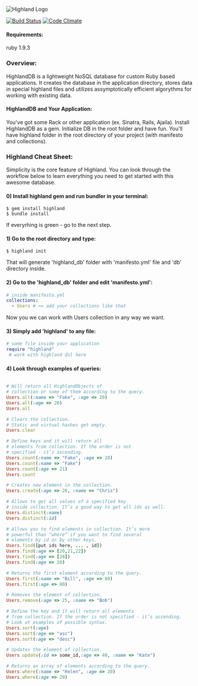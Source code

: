 ![Highland Logo](https://raw.github.com/mac-r/highland/master/logo.png)

[![Build Status](https://secure.travis-ci.org/mac-r/highland.png)](https://travis-ci.org/mac-r/highland)
[![Code Climate](https://codeclimate.com/badge.png)](https://codeclimate.com/github/mac-r/highland)

#### Requirements:
 ruby 1.9.3

### Overview:

HighlandDB is a lightweight NoSQL database for custom Ruby based applications. It creates the database in the application directory, stores data in special highland files and utilizes assymptotically efficient algorythms for working with existing data.

#### HighlandDB and Your Application:

You've got some Rack or other application (ex. Sinatra, Rails, Ajaila). Install HighlandDB as a gem. Initialize DB in the root folder and have fun. You'll have highland folder in the root directory of your project (with manifesto and collections).

### Highland Cheat Sheet:
Simplicity is the core feature of Highland. You can look through the workflow below to learn everything you need to get started with this awesome database.

#### 0) Install highland gem and run bundler in your terminal:
```
$ gem install highland
$ bundle install
```
If everyrhing is green - go to the next step.

#### 1) Go to the root directory and type:
```
$ highland init
```
That will generate 'highland_db' folder with 'manifesto.yml' file and 'db' directory inside.

#### 2) Go to the 'highland_db' folder and edit 'manifesto.yml':
```yml
# inside manifesto.yml
collections:
  - Users # <= add your collections like that
```
Now you we can work with Users collection in any way we want.

#### 3) Simply add 'highland' to any file:
```ruby
# some file inside your application
require "highland"
 # work with highland dsl here 
```
#### 4) Look through examples of queries:
```ruby

# Will return all HighlandObjects of 
# collection or some of them according to the query.
Users.all(:name => "Fake", :age => 20)
Users.all(:age => 20)
Users.all

# Clears the collection. 
# Static and virtual hashes get empty.
Users.clear

# Define keys and it will return all
# elements from collection. If the order is not
# specified - it’s ascending.
Users.count(:name => "Fake", :age => 20)
Users.count(:name => "Fake")
Users.count(:age => 21)
Users.count

# Creates new element in the collection.
Users.create(:age => 26, :name => "Chris")

# Allows to get all values of a specified key
# inside collection. It’s a good way to get all ids as well.
Users.distinct(:name)
Users.distinct(:id)

# Allows you to find elements in collection. It’s more
# powerful than “where” if you want to find several
# elements by id or by other keys.
Users.find([put ids here, ... , id])
Users.find(:age => [20,21,22])
Users.find(:age => [28])
Users.find(:age => 20)

# Returns the first element according to the query.
Users.first(:name => "Bill", :age => 80)
Users.first(:age => 80)

# Removes the element of collection.
Users.remove(:age => 25, :name => "Bob")

# Define the key and it will return all elements
# from collection. If the order is not specified - it’s ascending.
# Look at examples of possible syntax.
Users.sort(:age)
Users.sort(:age => "asc")
Users.sort(:age => "desc")

# Updates the element of collection.
Users.update(:id => some_id,:age => 40, :name => "Kate")

# Returns an array of elements according to the query.
Users.where(:name => "Helen", :age => 20)
Users.where(:age => 20)

```
